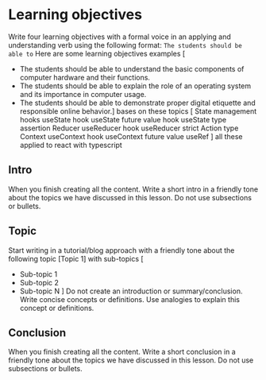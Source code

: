 # Learning objectives
Write four learning objectives with a formal voice in an applying and understanding verb using the following format: `The students should be able to`
Here are some learning objectives examples [

- The students should be able to understand the basic components of computer hardware and their functions.
- The students should be able to explain the role of an operating system and its importance in computer usage.
- The students should be able to demonstrate proper digital etiquette and responsible online behavior.]
bases on these topics [
   State management hooks
        useState hook
        useState future value hook
        useState type assertion
    Reducer
        useReducer hook
        useReducer strict Action type
    Context
        useContext hook
        useContext future value
        useRef
] all these applied to react with typescript


## Intro
When you finish creating all the content. Write a short intro in a friendly tone about the topics we have discussed in this lesson. Do not use subsections or bullets.

## Topic
Start writing in a tutorial/blog approach with a friendly tone about the following topic [Topic 1] with sub-topics [
- Sub-topic 1
- Sub-topic 2
- Sub-topic N
] Do not create an introduction or summary/conclusion. Write concise concepts or definitions. Use analogies to explain this concept or definitions.

## Conclusion
When you finish creating all the content. Write a short conclusion in a friendly tone about the topics we have discussed in this lesson. Do not use subsections or bullets.